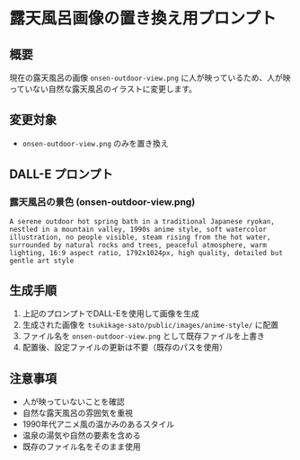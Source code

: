 # 露天風呂画像の置き換え用プロンプト

## 概要
現在の露天風呂の画像 `onsen-outdoor-view.png` に人が映っているため、人が映っていない自然な露天風呂のイラストに変更します。

## 変更対象
- `onsen-outdoor-view.png` のみを置き換え

## DALL-E プロンプト

### 露天風呂の景色 (onsen-outdoor-view.png)
```
A serene outdoor hot spring bath in a traditional Japanese ryokan, nestled in a mountain valley, 1990s anime style, soft watercolor illustration, no people visible, steam rising from the hot water, surrounded by natural rocks and trees, peaceful atmosphere, warm lighting, 16:9 aspect ratio, 1792x1024px, high quality, detailed but gentle art style
```

## 生成手順
1. 上記のプロンプトでDALL-Eを使用して画像を生成
2. 生成された画像を `tsukikage-sato/public/images/anime-style/` に配置
3. ファイル名を `onsen-outdoor-view.png` として既存ファイルを上書き
4. 配置後、設定ファイルの更新は不要（既存のパスを使用）

## 注意事項
- 人が映っていないことを確認
- 自然な露天風呂の雰囲気を重視
- 1990年代アニメ風の温かみのあるスタイル
- 温泉の湯気や自然の要素を含める
- 既存のファイル名をそのまま使用 